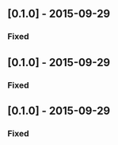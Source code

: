 ## [0.1.0] - 2015-09-29

### Fixed



## [0.1.0] - 2015-09-29

### Fixed



## [0.1.0] - 2015-09-29

### Fixed



